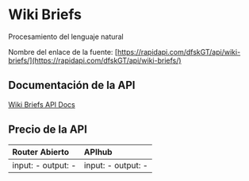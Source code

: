 # Wiki Briefs

Procesamiento del lenguaje natural

Nombre del enlace de la fuente: [https://rapidapi.com/dfskGT/api/wiki-briefs/](https://rapidapi.com/dfskGT/api/wiki-briefs/)

## Documentación de la API

[Wiki Briefs API Docs](../apis/es/Wiki_Briefs.md)

## Precio de la API

| Router Abierto | APIhub |
|:---|:---|
| input: - output: - | input: - output: - |
